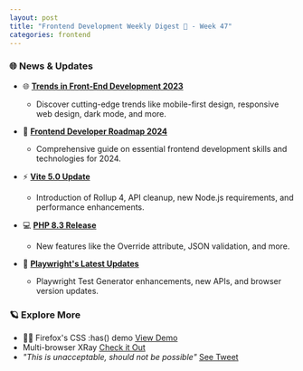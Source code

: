 ```yaml
---
layout: post
title: "Frontend Development Weekly Digest 🍵 - Week 47"
categories: frontend
---
```


### 🌐 News & Updates

- 🌐 **[Trends in Front-End Development 2023](https://www.fronttribe.com/stories/front-end-development-trends-2023-guide)**
  - Discover cutting-edge trends like mobile-first design, responsive web design, dark mode, and more.

- 🚀 **[Frontend Developer Roadmap 2024](https://learnerbits.com/frontend-developer-roadmap-2024/)**
  - Comprehensive guide on essential frontend development skills and technologies for 2024.

- ⚡ **[Vite 5.0 Update](https://vitejs.dev/blog/announcing-vite5)**
  - Introduction of Rollup 4, API cleanup, new Node.js requirements, and performance enhancements.

- 💻 **[PHP 8.3 Release](https://devclass.com/2023/11/23/php-8-3-is-released-with-new-features-as-8-0-heads-for-end-of-life/)**
  - New features like the Override attribute, JSON validation, and more.

- 🌟 **[Playwright's Latest Updates](https://playwright.dev/docs/release-notes)**
  - Playwright Test Generator enhancements, new APIs, and browser version updates.

### 🪐 Explore More

- 🐻🎈 Firefox's CSS :has() demo [View Demo](https://twitter.com/i/status/1727022275747258873)
- Multi-browser XRay [Check it Out](https://twitter.com/wesbos/status/1727755227766350031)
- _"This is unacceptable, should not be possible"_ [See Tweet](https://twitter.com/LinusEkenstam/status/1727357730833530954)
